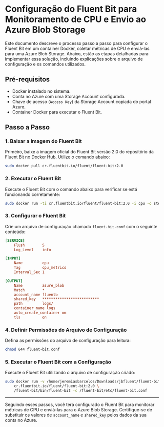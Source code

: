# Configuração do Fluent Bit para Monitoramento de CPU e Envio ao Azure Blob Storage

Este documento descreve o processo passo a passo para configurar o Fluent Bit em um container Docker, coletar métricas de CPU e enviá-las para uma Azure Blob Storage. Abaixo, estão as etapas detalhadas para implementar essa solução, incluindo explicações sobre o arquivo de configuração e os comandos utilizados.

## Pré-requisitos
- Docker instalado no sistema.
- Conta no Azure com uma Storage Account configurada.
- Chave de acesso (`Access Key`) da Storage Account copiada do portal Azure.
- Container Docker para executar o Fluent Bit.

## Passo a Passo

### 1. Baixar a Imagem do Fluent Bit
Primeiro, baixe a imagem oficial do Fluent Bit versão 2.0 do repositório da Fluent Bit no Docker Hub. Utilize o comando abaixo:

```bash
sudo docker pull cr.fluentbit.io/fluent/fluent-bit:2.0
```

### 2. Executar o Fluent Bit
Execute o Fluent Bit com o comando abaixo para verificar se está funcionando corretamente:

```bash
sudo docker run -ti cr.fluentbit.io/fluent/fluent-bit:2.0 -i cpu -o stdout -f 1
```

### 3. Configurar o Fluent Bit
Crie um arquivo de configuração chamado `fluent-bit.conf` com o seguinte conteúdo:

```ini
[SERVICE]
    Flush        5
    Log_Level    info

[INPUT]
    Name         cpu
    Tag          cpu_metrics
    Interval_Sec 1

[OUTPUT]
    Name         azure_blob
    Match        *
    account_name fluentb
    shared_key   **************************
    path         logs/
    container_name logs
    auto_create_container on
    tls          on
```

### 4. Definir Permissões do Arquivo de Configuração
Defina as permissões do arquivo de configuração para leitura:

```bash
chmod 644 fluent-bit.conf
```

### 5. Executar o Fluent Bit com a Configuração
Execute o Fluent Bit utilizando o arquivo de configuração criado:

```bash
sudo docker run -v /home/jeremiasbarcelos/Downloads/jbfluent/fluent-bit.conf:/fluent-bit/etc/fluent-bit.conf \
    cr.fluentbit.io/fluent/fluent-bit:2.0 \
    /fluent-bit/bin/fluent-bit -c /fluent-bit/etc/fluent-bit.conf
```

---

Seguindo esses passos, você terá configurado o Fluent Bit para monitorar métricas de CPU e enviá-las para o Azure Blob Storage. Certifique-se de substituir os valores de `account_name` e `shared_key` pelos dados da sua conta no Azure.